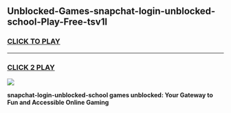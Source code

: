 
## Unblocked-Games-snapchat-login-unblocked-school-Play-Free-tsv1l
<h3>
<a href="https://premium76.site?title=snapchat-login-unblocked-school&ref=21A">CLICK TO PLAY</a></h3>
<hr>

<h3>
<a href="https://premium76.site?title=snapchat-login-unblocked-school&ref=21A">CLICK 2 PLAY</a>
  
</h3>

<a href="https://premium76.site?title=snapchat-login-unblocked-school&ref=21A"><img src="https://clearcache.store/games.png"></a>


**snapchat-login-unblocked-school games unblocked: Your Gateway to Fun and Accessible Online Gaming**
